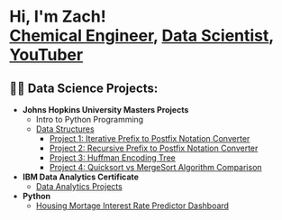 <h1>Hi, I'm Zach! <br/><a href="https://github.com/zhatz111">Chemical Engineer</a>, <a href="https://www.linkedin.com/in/zacharyhatzenbeller/">Data Scientist</a>, <a href="https://www.youtube.com/@ZachHatz">YouTuber</a></h1>

<h2>👨‍💻 Data Science Projects:</h2>

- <b>Johns Hopkins University Masters Projects</b>
  - Intro to Python Programming
  - [Data Structures](https://github.com/zhatz111/Data-Structures-JHU)
    - [Project 1: Iterative Prefix to Postfix Notation Converter](https://github.com/zhatz111/Data-Structures-JHU/tree/main/Prefix_Postfix_Converter)
    - [Project 2: Recursive Prefix to Postfix Notation Converter](https://github.com/zhatz111/Data-Structures-JHU/tree/main/Recursive_Prefix_Postfix_Converter)
    - [Project 3: Huffman Encoding Tree](https://github.com/zhatz111/Data-Structures-JHU/tree/main/Huffman_Encoding_Tree)
    - [Project 4: Quicksort vs MergeSort Algorithm Comparison](https://github.com/zhatz111/Data-Structures-JHU/tree/main/Sorting_Algorithm_Comparison)
- <b>IBM Data Analytics Certificate</b>
  - [Data Analytics Projects](https://github.com/)
- <b>Python</b>
  - [Housing Mortage Interest Rate Predictor Dashboard](https://github.com/)

<!--
<h2>📺 Popular YouTube Videos</h2>

- [How to get into Cybersecurity Starting From Zero](https://www.youtube.com/watch?v=a83ASGn_V_s)
- [A Day in the Life of a Cybersecurity Anayst](https://www.youtube.com/watch?v=uHy3oM7NnoU)
- [How to Create a KeyLogger (C#)](https://www.youtube.com/watch?v=N-L9hklSlNk)
- [Ransomware Demonstration (C#)](https://www.youtube.com/watch?v=OfvdQeh79s0)
- [Is WGU Legit?](https://www.youtube.com/watch?v=E2MwRWxDBkA)


<h2> 🤳 Connect with me:</h2>

[<img align="left" alt="JoshMadakor | YouTube" width="22px" src="https://cdn.jsdelivr.net/npm/simple-icons@v3/icons/youtube.svg" />][youtube]
[<img align="left" alt="JoshMadakor | Twitter" width="22px" src="https://cdn.jsdelivr.net/npm/simple-icons@v3/icons/twitter.svg" />][twitter]
[<img align="left" alt="JoshMadakor | LinkedIn" width="22px" src="https://cdn.jsdelivr.net/npm/simple-icons@v3/icons/linkedin.svg" />][linkedin]
[<img align="left" alt="JoshMadakor | Instagram" width="22px" src="https://cdn.jsdelivr.net/npm/simple-icons@v3/icons/instagram.svg" />][instagram]

[twitter]: https://www.youtube.com/c/joshmadakor
[youtube]: https://www.youtube.com/c/joshmadakor
[instagram]: https://www.instagram.com/joshmadakor/
[linkedin]: https://www.linkedin.com/in/zacharyhatzenbeller/
-->

<!--
**joshmadakor1/joshmadakor1** is a ✨ _special_ ✨ repository because its `README.md` (this file) appears on your GitHub profile.

Here are some ideas to get you started:

- 🔭 I’m currently working on ...
- 🌱 I’m currently learning ...
- 👯 I’m looking to collaborate on ...
- 🤔 I’m looking for help with ...
- 💬 Ask me about ...
- 📫 How to reach me: ...
- 😄 Pronouns: ...
- ⚡ Fun fact: ...
-->
